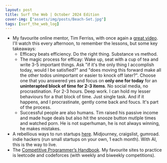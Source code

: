 ```yaml
---
layout: post
title: Surf the Web | October 2024 Edition
cover-img: ["assets/img/posts/Beach-Set.jpg"]
tags: [surf_the_web_log]
---
```


* My favourite online mentor, Tim Ferriss, with once again a [great video](https://www.youtube.com/watch?v=oZDzd8jpGWc&ab_channel=TimFerriss). I'll watch this every afternoon, to remember the lessons, but some key takeaways:
  * Efficacy beats efficiency. Do the right thing. Substance vs method.
  * The magic process for efficay: Wake up, seat with a cup of tea and write 3-5 important things. Ask "if it's the only thing I accomplish today, would I be satisfied?" and "does moving this forward make all the other todos unimportant or easier to knock off later?". Choose one that you answered yes and focus on **only one for today** for an **uninterapted block of time for 2-3 items**. No social media, no procrastination. For 2-3 hours. Deep work. I can hold my lesser behaviours for a that block of time. Just single task. And if it happens, and I procrastinate, gently come back and foucs. It's part of the process. 
  * Successful people are also humans. Tim raised his passive income and made huge deals but also hit the snooze button mutlple times and watched porn. He is not superhuman, he is not always winning, he makes mistakes.
* A rebellious ways to run startups [here](https://youtu.be/xL1MOOD5Ox8?si=5lqcgFQua0aqVL6C). Midjourney, craigslist, gumroad. indie hackers (run small startups on your own, 1 each month). With AI, this is the way to live.
* The [Competitive Programmer’s Handbook](https://cses.fi/book/book.pdf). My favourite sites to practice is leetcode and codeforces (with weekly and biweekly competitions).
